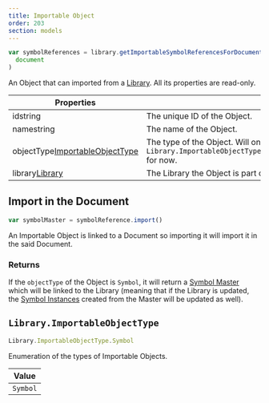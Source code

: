 ```yaml
---
title: Importable Object
order: 203
section: models
---
```


```javascript
var symbolReferences = library.getImportableSymbolReferencesForDocument(
  document
)
```

An Object that can imported from a [Library](#library). All its properties are read-only.

| Properties                                                                                   |                                                                                     |
| -------------------------------------------------------------------------------------------- | ----------------------------------------------------------------------------------- |
| id<span class="arg-type">string</span>                                                       | The unique ID of the Object.                                                        |
| name<span class="arg-type">string</span>                                                     | The name of the Object.                                                             |
| objectType<span class="arg-type">[ImportableObjectType](#libraryimportableobjecttype)</span> | The type of the Object. Will only be `Library.ImportableObjectType.Symbol` for now. |
| library<span class="arg-type">[Library](#library)</span>                                     | The Library the Object is part of.                                                  |

## Import in the Document

```javascript
var symbolMaster = symbolReference.import()
```

An Importable Object is linked to a Document so importing it will import it in the said Document.

### Returns

If the `objectType` of the Object is `Symbol`, it will return a [Symbol Master](#symbol-master) which will be linked to the Library (meaning that if the Library is updated, the [Symbol Instances](#symbol-instance) created from the Master will be updated as well).

## `Library.ImportableObjectType`

```javascript
Library.ImportableObjectType.Symbol
```

Enumeration of the types of Importable Objects.

| Value    |
| -------- |
| `Symbol` |
